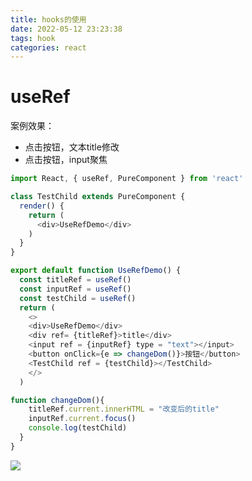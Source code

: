 ```yaml
---
title: hooks的使用
date: 2022-05-12 23:23:38
tags: hook 
categories: react
---
```

# useRef
案例效果：
- 点击按钮，文本title修改
- 点击按钮，input聚焦
```js
import React, { useRef, PureComponent } from 'react'

class TestChild extends PureComponent {
  render() {
    return (
      <div>UseRefDemo</div>
    )
  }
}

export default function UseRefDemo() {
  const titleRef = useRef()
  const inputRef = useRef()
  const testChild = useRef()
  return (
    <>
    <div>UseRefDemo</div>
    <div ref= {titleRef}>title</div>
    <input ref = {inputRef} type = "text"></input>
    <button onClick={e => changeDom()}>按钮</button>
    <TestChild ref = {testChild}></TestChild>
    </>
  )

function changeDom(){
    titleRef.current.innerHTML = "改变后的title"
    inputRef.current.focus()
    console.log(testChild)
  }
}
```

![](https://tva1.sinaimg.cn/large/e6c9d24ely1h261x90pltj20kc0cqmxn.jpg )
